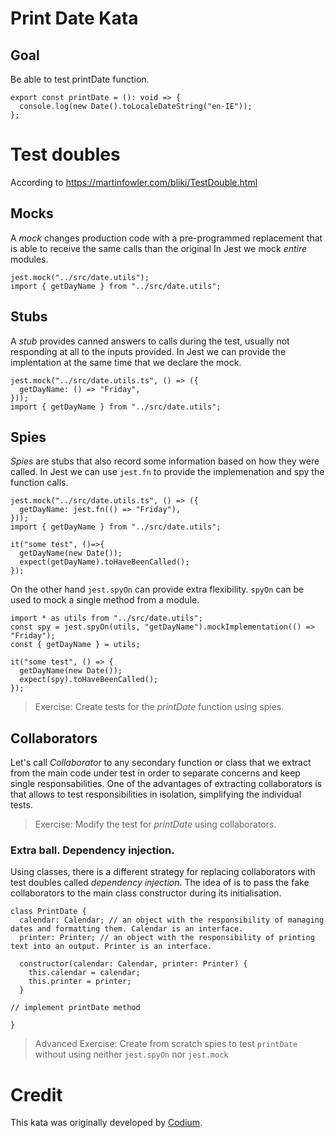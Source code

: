 # Print Date Kata

## Goal

Be able to test printDate function.

```
export const printDate = (): void => {
  console.log(new Date().toLocaleDateString("en-IE"));
};
```

# Test doubles

According to https://martinfowler.com/bliki/TestDouble.html

## Mocks

A _mock_ changes production code with a pre-programmed replacement that is able to receive the same calls than the original
In Jest we mock _entire_ modules.

```
jest.mock("../src/date.utils");
import { getDayName } from "../src/date.utils";
```

## Stubs

A _stub_ provides canned answers to calls during the test, usually not responding at all to the inputs provided.
In Jest we can provide the implentation at the same time that we declare the mock.

```
jest.mock("../src/date.utils.ts", () => ({
  getDayName: () => "Friday",
}));
import { getDayName } from "../src/date.utils";
```

## Spies

_Spies_ are stubs that also record some information based on how they were called.
In Jest we can use `jest.fn` to provide the implemenation and spy the function calls.

```
jest.mock("../src/date.utils.ts", () => ({
  getDayName: jest.fn(() => "Friday"),
}));
import { getDayName } from "../src/date.utils";

it("some test", ()=>{
  getDayName(new Date());
  expect(getDayName).toHaveBeenCalled();
});
```

On the other hand `jest.spyOn` can provide extra flexibility. `spyOn` can be used to mock a single method from a module.

```
import * as utils from "../src/date.utils";
const spy = jest.spyOn(utils, "getDayName").mockImplementation(() => "Friday");
const { getDayName } = utils;

it("some test", () => {
  getDayName(new Date());
  expect(spy).toHaveBeenCalled();
});
```

> Exercise: Create tests for the _printDate_ function using spies.

## Collaborators

Let's call _Collaborator_ to any secondary function or class that we extract from the main code under test in order to separate concerns and keep single responsabilities.
One of the advantages of extracting collaborators is that allows to test responsibilities in isolation, simplifying the individual tests.

> Exercise: Modify the test for _printDate_ using collaborators.

### Extra ball. Dependency injection.

Using classes, there is a different strategy for replacing collaborators with test doubles called _dependency injection_.
The idea of is to pass the fake collaborators to the main class constructor during its initialisation.

```
class PrintDate {
  calendar: Calendar; // an object with the responsibility of managing dates and formatting them. Calendar is an interface.
  printer: Printer; // an object with the responsibility of printing text into an output. Printer is an interface.

  constructor(calendar: Calendar, printer: Printer) {
    this.calendar = calendar;
    this.printer = printer;
  }

// implement printDate method

}
```

> Advanced Exercise: Create from scratch spies to test `printDate` without using neither `jest.spyOn` nor `jest.mock`

# Credit

This kata was originally developed by [Codium](https://github.com/CodiumTeam/print-date).
